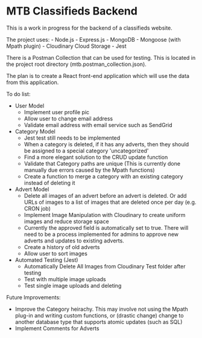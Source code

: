 # MTB Classifieds Backend
This is a work in progress for the backend of a classifieds website.

The project uses:
    - Node.js
    - Express.js
    - MongoDB
    - Mongoose (with Mpath plugin)
    - Cloudinary Cloud Storage
    - Jest

There is a Postman Collection that can be used for testing. This is located in the project root directory (mtb.postman_collection.json).

The plan is to create a React front-end application which will use the data from this application.

To do list:
- User Model
    - Implement user profile pic
    - Allow user to change email address
    - Validate email address with email service such as SendGrid
- Category Model
    - Jest test still needs to be implemented
    - When a category is deleted, if it has any adverts, then they should be assigned to a special category 'uncategorized'
    - Find a more elegant solution to the CRUD update function
    - Validate that Category paths are unique (This is currently done manually due errors caused by the Mpath functions)
    - Create a function to merge a category with an existing category instead of deleting it
- Advert Model
    - Delete all images of an advert before an advert is deleted. Or add URLs of images to a list of images that are deleted once per day (e.g. CRON job)
    - Implement Image Manipulation with Cloudinary to create uniform images and reduce storage space
    - Currently the approved field is automatically set to true. There will need to be a process implemented for admins to approve new adverts and updates to existing adverts.
    - Create a history of old adverts
    - Allow user to sort images
- Automated Testing (Jest)
    - Automatically Delete All Images from Cloudinary Test folder after testing
    - Test with multiple image uploads
    - Test single image uploads and deleting
    
Future Improvements:
- Improve the Category heirachy. This may involve not using the Mpath plug-in and writing custom functions, or (drastic change) change to another database type that supports atomic updates (such as SQL)
- Implement Comments for Adverts




